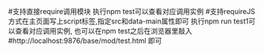 #支持直接require调用模块
执行npm test可以查看对应调用实例
#支持requireJS方式在主页面写上script标签,指定src和data-main属性即可
执行npm run test1可以查看对应调用实例, 也可以在npm test之后在浏览器里敲入
#http://localhost:9876/base/mod/test.html 即可

